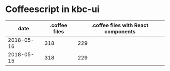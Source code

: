 # Coffeescript in kbc-ui

| date | .coffee files | .coffee files with React components |
| --- | --- | --- |
|2018-05-16 | 318 | 229|
|2018-05-15 | 318 | 229|
